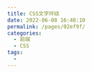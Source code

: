 ```yaml
---
title: CSS文字环绕
date: 2022-06-08 16:48:10
permalink: /pages/02ef9f/
categories:
  - 前端
  - CSS
tags:
  - 
---
```

[](https://developer.mozilla.org/zh-CN/docs/Web/CSS/shape-outside)
